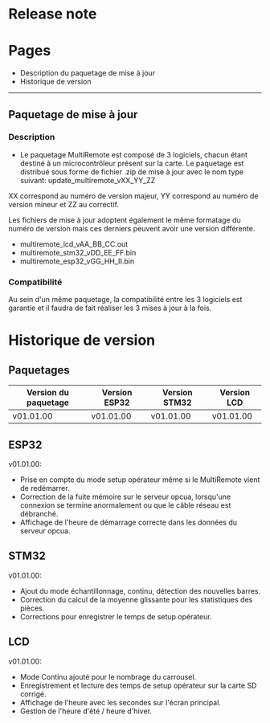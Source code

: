 # Release note

# Pages
- Description du paquetage de mise à jour
- Historique de version

----------------------------------
## Paquetage de mise à jour
### Description
- Le paquetage MultiRemote est composé de 3 logiciels, chacun étant destiné à un microcontrôleur présent sur la carte.
Le paquetage est distribué sous forme de fichier .zip de mise à jour avec le nom type suivant: update_multiremote_vXX_YY_ZZ

XX correspond au numéro de version majeur, YY correspond au numéro de version mineur et ZZ au correctif.

Les fichiers de mise à jour adoptent également le même formatage du numéro de version mais ces derniers peuvent avoir une version différente.

- multiremote_lcd_vAA_BB_CC.out
- multiremote_stm32_vDD_EE_FF.bin
- multiremote_esp32_vGG_HH_II.bin

### Compatibilité

Au sein d'un même paquetage, la compatibilité entre les 3 logiciels est garantie et il faudra de fait réaliser les 3 mises à jour à la fois.

# Historique de version
## Paquetages
|Version du paquetage | Version ESP32 | Version STM32 | Version LCD |
|---|---|---|---|
|v01.01.00| v01.01.00| v01.01.00|v01.01.00|


## ESP32
v01.01.00:
 - Prise en compte du mode setup opérateur même si le MultiRemote vient de redémarrer.
 - Correction de la fuite mémoire sur le serveur opcua, lorsqu'une connexion se termine anormalement ou que le câble réseau est débranché.
 - Affichage de l'heure de démarrage correcte dans les données du serveur opcua.
   
## STM32
v01.01.00:
 - Ajout du mode échantillonnage, continu, détection des nouvelles barres.
 - Correction du calcul de la moyenne glissante pour les statistiques des pièces.
 - Corrections pour enregistrer le temps de setup opérateur.

## LCD
v01.01.00:
- Mode Continu ajouté pour le nombrage du carrousel.
- Enregistrement et lecture des temps de setup opérateur sur la carte SD corrigé.
- Affichage de l'heure avec les secondes sur l'écran principal.
- Gestion de l'heure d'été / heure d'hiver.
